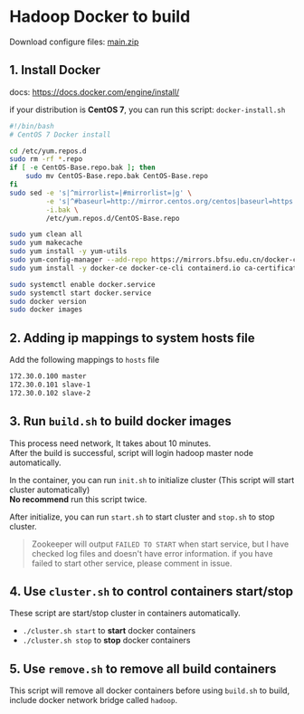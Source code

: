 # Hadoop Docker to build

Download configure files: [main.zip](https://github.com/SzLeaves/hadoop_dockerfile/archive/refs/heads/main.zip)

## 1. Install Docker
docs: https://docs.docker.com/engine/install/  

if your distribution is **CentOS 7**, you can run this script: `docker-install.sh`
```bash
#!/bin/bash
# CentOS 7 Docker install

cd /etc/yum.repos.d
sudo rm -rf *.repo
if [ -e CentOS-Base.repo.bak ]; then
    sudo mv CentOS-Base.repo.bak CentOS-Base.repo
fi
sudo sed -e 's|^mirrorlist=|#mirrorlist=|g' \
         -e 's|^#baseurl=http://mirror.centos.org/centos|baseurl=https://mirrors.ustc.edu.cn/centos|g' \
         -i.bak \
         /etc/yum.repos.d/CentOS-Base.repo

sudo yum clean all
sudo yum makecache
sudo yum install -y yum-utils
sudo yum-config-manager --add-repo https://mirrors.bfsu.edu.cn/docker-ce/linux/centos/docker-ce.repo
sudo yum install -y docker-ce docker-ce-cli containerd.io ca-certificates

sudo systemctl enable docker.service
sudo systemctl start docker.service
sudo docker version
sudo docker images
```

## 2. Adding ip mappings to system hosts file
Add the following mappings to `hosts` file
```bash
172.30.0.100 master
172.30.0.101 slave-1
172.30.0.102 slave-2
```

## 3. Run `build.sh` to build docker images
This process need network, It takes about 10 minutes.  
After the build is successful, script will login hadoop master node automatically.

In the container, you can run `init.sh` to initialize cluster (This script will start cluster automatically)  
**No recommend** run this script twice.  

After initialize, you can run `start.sh` to start cluster and `stop.sh` to stop cluster.
> Zookeeper will output `FAILED TO START` when start service, but I have checked log files and doesn't have error information. if you have failed to start other service, please comment in issue.

## 4. Use `cluster.sh` to control containers start/stop
These script are start/stop cluster in containers automatically.
* `./cluster.sh start` to **start** docker containers  
* `./cluster.sh stop` to **stop** docker containers  

## 5. Use `remove.sh` to remove all build containers
This script will remove all docker containers before using `build.sh` to build, include docker network bridge called `hadoop`.
